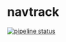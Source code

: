 # navtrack
<a href="https://gitlab.com/navtrack/navtrack/commits/master"><img alt="pipeline status" src="https://gitlab.com/navtrack/navtrack/badges/master/pipeline.svg" /></a>
